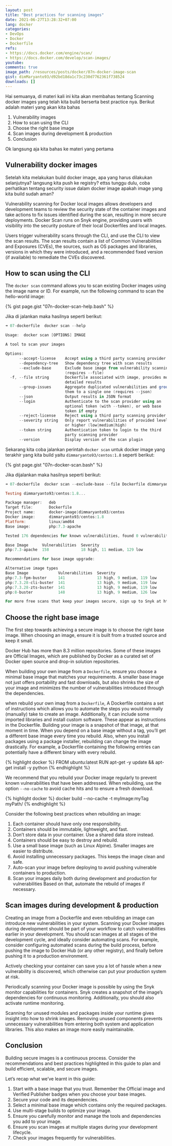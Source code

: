 ```yaml
---
layout: post
title: "Best practices for scanning images"
date: 2021-06-27T13:28:32+07:00
lang: docker
categories:
- DevOps
- Docker
- Dockerfile
refs: 
- https://docs.docker.com/engine/scan/
- https://docs.docker.com/develop/scan-images/
youtube: 
comments: true
image_path: /resources/posts/docker/07n-docker-image-scan
gist: dimMaryanto93/d92bd18da1c73c230d7762361f738524
downloads: []
---
```


Hai semuanya, di materi kali ini kita akan membahas tentang Scanning docker images yang telah kita build berserta best practice nya. Berikut adalah materi yang akan kita bahas

1. Vulnerability images
2. How to scan using the CLI
3. Choose the right base image
4. Scan images during development & production
5. Conclusion

Ok langsung aja kita bahas ke materi yang pertama

## Vulnerability docker images

Setelah kita melakukan build docker image, apa yang harus dilakukan selanjutnya? langsung kita push ke registry? ettss tunggu dulu, coba perhatikan tentang security issue dalam docker image apakah image yang kita build sudah aman? 

Vulnerability scanning for Docker local images allows developers and development teams to review the security state of the container images and take actions to fix issues identified during the scan, resulting in more secure deployments. 
Docker Scan runs on Snyk engine, providing users with visibility into the security posture of their local Dockerfiles and local images.

Users trigger vulnerability scans through the CLI, and use the CLI to view the scan results. 
The scan results contain a list of Common Vulnerabilities and Exposures (CVEs), the sources, such as OS packages and libraries, versions in which they were introduced, and a recommended fixed version (if available) to remediate the CVEs discovered.

## How to scan using the CLI

The `docker scan` command allows you to scan existing Docker images using the image name or ID. For example, run the following command to scan the hello-world image:

{% gist page.gist "07n-docker-scan-help.bash" %}

Jika di jalankan maka hasilnya seperti berikut:

```powershell
➜ 07-dockerfile  docker scan --help

Usage:  docker scan [OPTIONS] IMAGE

A tool to scan your images

Options:
      --accept-license    Accept using a third party scanning provider
      --dependency-tree   Show dependency tree with scan results
      --exclude-base      Exclude base image from vulnerability scanning
                          (requires --file)
  -f, --file string       Dockerfile associated with image, provides more
                          detailed results
      --group-issues      Aggregate duplicated vulnerabilities and group
                          them to a single one (requires --json)
      --json              Output results in JSON format
      --login             Authenticate to the scan provider using an
                          optional token (with --token), or web base
                          token if empty
      --reject-license    Reject using a third party scanning provider
      --severity string   Only report vulnerabilities of provided level
                          or higher (low|medium|high)
      --token string      Authentication token to login to the third
                          party scanning provider
      --version           Display version of the scan plugin
```

Sekarang kita coba jalankan perintah `docker scan` untuk docker image yang terakhir yang kita build yaitu `dimmaryanto93/centos:1.8` seperti berikut:

{% gist page.gist "07n-docker-scan.bash" %}

Jika dijalankan maka hasilnya seperti berikut:

```powershell
➜ 07-dockerfile  docker scan --exclude-base --file Dockerfile dimmaryanto93/centos:1.8

Testing dimmaryanto93/centos:1.8...

Package manager:   deb
Target file:       Dockerfile
Project name:      docker-image|dimmaryanto93/centos
Docker image:      dimmaryanto93/centos:1.8
Platform:          linux/amd64
Base image:        php:7.3-apache

Tested 176 dependencies for known vulnerabilities, found 0 vulnerabilities.

Base Image      Vulnerabilities  Severity
php:7.3-apache  158              18 high, 11 medium, 129 low

Recommendations for base image upgrade:

Alternative image types
Base Image             Vulnerabilities  Severity
php:7.3-fpm-buster     141              13 high, 9 medium, 119 low
php:7.3.28-cli-buster  141              13 high, 9 medium, 119 low
php:7.3.28-zts-buster  141              13 high, 9 medium, 119 low
php:8-buster           148              13 high, 9 medium, 126 low

For more free scans that keep your images secure, sign up to Snyk at https://dockr.ly/3ePqVcp
```

## Choose the right base image

The first step towards achieving a secure image is to choose the right base image. When choosing an image, ensure it is built from a trusted source and keep it small. 

Docker Hub has more than 8.3 million repositories. Some of these images are Official Images, which are published by Docker as a curated set of Docker open source and drop-in solution repositories. 

When building your own image from a `Dockerfile`, ensure you choose a minimal base image that matches your requirements. A smaller base image not just offers portability and fast downloads, but also shrinks the size of your image and minimizes the number of vulnerabilities introduced through the dependencies.

when rebuild your own imag from a `Dockerfile`, A Dockerfile contains a set of instructions which allows you to automate the steps you would normally (manually) take to create an image. Additionally, it can include some imported libraries and install custom software. These appear as instructions in the Dockerfile. Building your image is a snapshot of that image, at that moment in time. When you depend on a base image without a tag, you’ll get a different base image every time you rebuild. Also, when you install packages using a package installer, rebuilding can change the image drastically. For example, a Dockerfile containing the following entries can potentially have a different binary with every rebuild.

{% highlight docker %}
FROM ubuntu:latest
RUN apt-get -y update && apt-get install -y python
{% endhighlight %}

We recommend that you rebuild your Docker image regularly to prevent known vulnerabilities that have been addressed. When rebuilding, use the option `--no-cache` to avoid cache hits and to ensure a fresh download.

{% highlight docker %}
docker build --no-cache -t myImage:myTag myPath/
{% endhighlight %}

Consider the following best practices when rebuilding an image:

1. Each container should have only one responsibility.
2. Containers should be immutable, lightweight, and fast.
3. Don’t store data in your container. Use a shared data store instead.
4. Containers should be easy to destroy and rebuild.
5. Use a small base image (such as Linux Alpine). Smaller images are easier to distribute.
6. Avoid installing unnecessary packages. This keeps the image clean and safe.
7. Auto-scan your image before deploying to avoid pushing vulnerable containers to production.
8. Scan your images daily both during development and production for vulnerabilities Based on that, automate the rebuild of images if necessary.

## Scan images during development & production

Creating an image from a Dockerfile and even rebuilding an image can introduce new vulnerabilities in your system. 
Scanning your Docker images during development should be part of your workflow to catch vulnerabilities earlier in your development. 
You should scan images at all stages of the development cycle, and ideally consider automating scans. For example, consider configuring automated scans during the build process, before pushing the image to Docker Hub (or any other registry), and finally before pushing it to a production environment.

Actively checking your container can save you a lot of hassle when a new vulnerability is discovered, which otherwise can put your production system at risk.

Periodically scanning your Docker image is possible by using the Snyk monitor capabilities for containers. Snyk creates a snapshot of the image’s dependencies for continuous monitoring. Additionally, you should also activate runtime monitoring. 

Scanning for unused modules and packages inside your runtime gives insight into how to shrink images. Removing unused components prevents unnecessary vulnerabilities from entering both system and application libraries. This also makes an image more easily maintainable.

## Conclusion

Building secure images is a continuous process. Consider the recommendations and best practices highlighted in this guide to plan and build efficient, scalable, and secure images.

Let’s recap what we’ve learnt in this guide:

1. Start with a base image that you trust. Remember the Official image and Verified Publisher badges when you choose your base images.
2. Secure your code and its dependencies.
3. Select a minimal base image which contains only the required packages.
4. Use multi-stage builds to optimize your image.
5. Ensure you carefully monitor and manage the tools and dependencies you add to your image.
6. Ensure you scan images at multiple stages during your development lifecycle.
7. Check your images frequently for vulnerabilities.